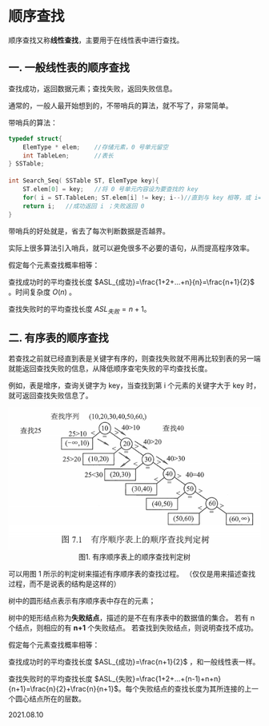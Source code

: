 # 顺序查找

顺序查找又称**线性查找**，主要用于在线性表中进行查找。

## 一. 一般线性表的顺序查找

查找成功，返回数据元素；查找失败，返回失败信息。

通常的，一般人最开始想到的，不带哨兵的算法，就不写了，非常简单。

带哨兵的算法：

~~~c
typedef struct{
    ElemType * elem;	//存储元素，0 号单元留空
    int TableLen;		//表长
} SSTable;

int Search_Seq( SSTable ST, ElemType key){
    ST.elem[0] = key;	//将 0 号单元内容设为要查找的 key
    for( i = ST.TableLen; ST.elem[i] != key; i--)//直到与 key 相等，或 i=0 才结束循环
	return i;	//成功返回 i ；失败返回 0
}
~~~

带哨兵的好处就是，省去了每次判断数据是否越界。

实际上很多算法引入哨兵，就可以避免很多不必要的语句，从而提高程序效率。

假定每个元素查找概率相等：

查找成功时的平均查找长度 $ASL_{成功}=\frac{1+2+...+n}{n}=\frac{n+1}{2}$​ 。时间复杂度 $O(n)$ 。

查找失败时的平均查找长度 $ASL_{失败}=n+1$​ 。

## 二. 有序表的顺序查找

若查找之前就已经直到表是关键字有序的，则查找失败就不用再比较到表的另一端就能返回查找失败的信息，从降低顺序查宅失败的平均查找长度。

例如，表是增序，查询关键字为 key，当查找到第 i 个元素的关键字大于 key 时，就可返回查找失败信息了。

<img src="数据结构702-1.png" alt="数据结构702-1" style="zoom:80%;" />

<center>图1. 有序顺序表上的顺序查找判定树</center>

可以用图 1 所示的判定树来描述有序顺序表的查找过程。
（仅仅是用来描述查找过程，而不是说表的结构是这样的）

树中的圆形结点表示有序顺序表中存在的元素；

树中的矩形结点称为**失败结点**，描述的是不在有序表中的数据值的集合。
若有 n 个结点，则相应的有 **n+1** 个失败结点。
若查找到失败结点，则说明查找不成功。

假定每个元素查找概率相等：

查找成功时的平均查找长度 $ASL_{成功}=\frac{n+1}{2}$ ，和一般线性表一样。

查找失败时的平均查找长度 $ASL_{失败}=\frac{1+2+...+(n-1)+n+n}{n+1}=\frac{n}{2}+\frac{n}{n+1}$​ 。每个失败结点的查找长度为其所连接的上一个圆心结点所在的层数。

2021.08.10